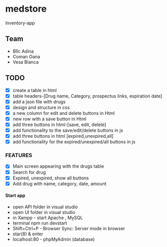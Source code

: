 # medstore
Inventory-app

## Team
- Bîlc Adina 
- Coman Oana
- Vesa Bianca
 
## TODO
- [x] create a table in html
- [x] table headers-[Drug name, Category, prospectus links, expiration date]
- [x] add a json file with drugs
- [X] design and structure in css
- [X] a new column for edit and delete buttons in Html
- [x] new row with a save button in Html 
- [x] add three buttons in html-[save, edit, delete]
- [x] add functionality to the save/edit/delete buttons in js
- [x] add three buttons in html [expired,unexpired,all]
- [x] add functionality for the expired/unexpired/all buttons in js

### FEATURES

- [x] Main screen appearing with the drugs table
- [x] Search for drug 
- [x] Expired, unexpired, show all buttons
- [x] Add drug with name, category, date, amount 

#### Start app

- open API folder in visual studio
- open UI folder in visual studio
- in Xampp - start Apache , MySQL
- terminal npm run devstart
- Shift+Ctrl+P - Browser Sync: Server mode in browser
- star(8) & enter
- localhost:80 - phpMyAdmin (database)

